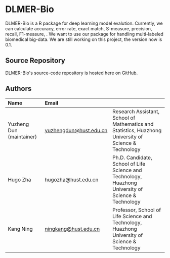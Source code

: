 # DLMER-Bio
DLMER-Bio is a R package for deep learning model evalution. Currently, we can calculate accuracy, error rate, exact match, S-measure, precision, recall, F1-measure, . We want to use our package for handling multi-labeled biomedical big-data. We are still working on this project, the version now is 0.1.


Source Repository
-----------------
DLMER-Bio's source-code repository is hosted here on GitHub.


Authors
---------

| Name   | Email       |              |
|:------ |:----------- | :----------- |
| Yuzheng Dun (maintainer)| yuzhengdun@hust.edu.cn   | Research Assistant, School of Mathematics and Statistics, Huazhong University of Science & Technology |
| Hugo Zha | hugozha@hust.edu.cn   | Ph.D. Candidate, School of Life Science and Technology, Huazhong University of Science & Technology |
| Kang Ning | ningkang@hust.edu.cn | Professor, School of Life Science and Technology, Huazhong University of Science & Technology |
<!--- --->




